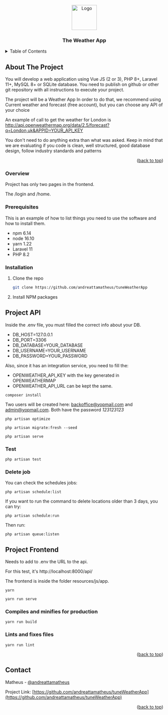 <!-- PROJECT LOGO -->
<br />
<div align="center">
  <a href="https://github.com/andreattamatheus/the-todo-app">
    <img src="https://photos5.appleinsider.com/gallery/51141-100995-IMG_2163-xl.jpg" alt="Logo" width="80" height="80">
  </a>

  <h3 align="center">The Weather App</h3>
</div>

<!-- TABLE OF CONTENTS -->
<details>
  <summary>Table of Contents</summary>
  <ol>
    <li>
      <a href="#about-the-project">About The Project</a>
      <ul>
        <li><a href="#built-with">Built With</a></li>
      </ul>
    </li>
    <li>
      <a href="#getting-started">Getting Started</a>
      <ul>
        <li><a href="#prerequisites">Prerequisites</a></li>
        <li><a href="#installation">Installation</a></li>
      </ul>
    </li>
    <li><a href="#usage">Usage</a></li>
    <li><a href="#roadmap">Roadmap</a></li>
    <li><a href="#contact">Contact</a></li>
  </ol>
</details>

<!-- ABOUT THE PROJECT -->

## About The Project

You will develop a web application using Vue JS (2 or 3), PHP 8+, Laravel 11+, MySQL 8+ or SQLite database. You need to publish on github or other git repository with all instructions to execute your project.

The project will be a Weather App In order to do that, we recommend using Current weather and forecast (free account), but you can choose any API of your choice

An example of call to get the weather for London is http://api.openweathermap.org/data/2.5/forecast?q=London,uk&APPID=YOUR_API_KEY

You don't need to do anything extra than what was asked. Keep in mind that we are evaluating if you code is clean, well structured, good database design, follow industry standards and patterns

<p align="right">(<a href="#readme-top">back to top</a>)</p>

### Overview

Project has only two pages in the frontend.

The /login and /home.

### Prerequisites

This is an example of how to list things you need to use the software and how to install them.

-   npm 6.14
-   node 16.10
-   yarn 1.22
-   Laravel 11
-   PHP 8.2

### Installation

1. Clone the repo
    ```sh
    git clone https://github.com/andreattamatheus/tuneWeatherApp
    ```
2. Install NPM packages

## Project API

Inside the .env file, you must filled the correct info about your DB.

-   DB_HOST=127.0.0.1
-   DB_PORT=3306
-   DB_DATABASE=YOUR_DATABASE
-   DB_USERNAME=YOUR_USERNAME
-   DB_PASSWORD=YOUR_PASSWORD

Also, since it has an integration service, you need to fill the:

-   OPENWEATHER_API_KEY with the key generated in OPENWEATHERMAP
-   OPENWEATHER_API_URL can be kept the same.

```
composer install
```

Two users will be created here: backoffice@yopmail.com and admin@yopmail.com. Both have the password _123123123_

```
php artisan optimize
```

```
php artisan migrate:fresh --seed
```

```
php artisan serve
```

### Test

```
php artisan test
```

### Delete job

You can check the schedules jobs:

```
php artisan schedule:list
```

If you want to run the command to delete locations older than 3 days, you can try:

```
php artisan schedule:run
```

Then run:

```
php artisan queue:listen
```

## Project Frontend

Needs to add to .env the URL to the api.

For this test, it's http://localhost:8000/api/

The frontend is inside the folder resources/js/app.

```
yarn
```

```
yarn run serve
```

### Compiles and minifies for production

```
yarn run build
```

### Lints and fixes files

```
yarn run lint
```

<p align="right">(<a href="#readme-top">back to top</a>)</p>

## Contact

Matheus - [@andreattamatheus](https://github.com/andreattamatheus)

Project Link: [https://github.com/andreattamatheus/tuneWeatherApp](https://github.com/andreattamatheus/tuneWeatherApp)

<p align="right">(<a href="#readme-top">back to top</a>)</p>

<!-- MARKDOWN LINKS & IMAGES -->
<!-- https://www.markdownguide.org/basic-syntax/#reference-style-links -->

[contributors-shield]: https://img.shields.io/github/contributors/andreattamatheus/the-todo-app.svg?style=for-the-badge
[contributors-url]: https://github.com/andreattamatheus/the-todo-app/graphs/contributors
[forks-shield]: https://img.shields.io/github/forks/andreattamatheus/the-todo-app.svg?style=for-the-badge
[forks-url]: https://github.com/andreattamatheus/the-todo-app/network/members
[stars-shield]: https://img.shields.io/github/stars/andreattamatheus/the-todo-app.svg?style=for-the-badge
[stars-url]: https://github.com/andreattamatheus/the-todo-app/stargazers
[issues-shield]: https://img.shields.io/github/issues/andreattamatheus/the-todo-app.svg?style=for-the-badge
[issues-url]: https://github.com/andreattamatheus/the-todo-app/issues
[license-shield]: https://img.shields.io/github/license/andreattamatheus/the-todo-app.svg?style=for-the-badge
[license-url]: https://github.com/andreattamatheus/the-todo-app/blob/master/LICENSE.txt
[linkedin-shield]: https://img.shields.io/badge/-LinkedIn-black.svg?style=for-the-badge&logo=linkedin&colorB=555
[linkedin-url]: https://linkedin.com/in/othneildrew
[product-screenshot]: images/screenshot.png
[Next.js]: https://img.shields.io/badge/next.js-000000?style=for-the-badge&logo=nextdotjs&logoColor=white
[Next-url]: https://nextjs.org/
[React.js]: https://img.shields.io/badge/React-20232A?style=for-the-badge&logo=react&logoColor=61DAFB
[React-url]: https://reactjs.org/
[Vue.js]: https://img.shields.io/badge/Vue.js-35495E?style=for-the-badge&logo=vuedotjs&logoColor=4FC08D
[Vue-url]: https://vuejs.org/
[Angular.io]: https://img.shields.io/badge/Angular-DD0031?style=for-the-badge&logo=angular&logoColor=white
[Angular-url]: https://angular.io/
[Svelte.dev]: https://img.shields.io/badge/Svelte-4A4A55?style=for-the-badge&logo=svelte&logoColor=FF3E00
[Svelte-url]: https://svelte.dev/
[Laravel.com]: https://img.shields.io/badge/Laravel-FF2D20?style=for-the-badge&logo=laravel&logoColor=white
[Laravel-url]: https://laravel.com
[Bootstrap.com]: https://img.shields.io/badge/Bootstrap-563D7C?style=for-the-badge&logo=bootstrap&logoColor=white
[Bootstrap-url]: https://getbootstrap.com
[JQuery.com]: https://img.shields.io/badge/jQuery-0769AD?style=for-the-badge&logo=jquery&logoColor=white
[JQuery-url]: https://jquery.com
